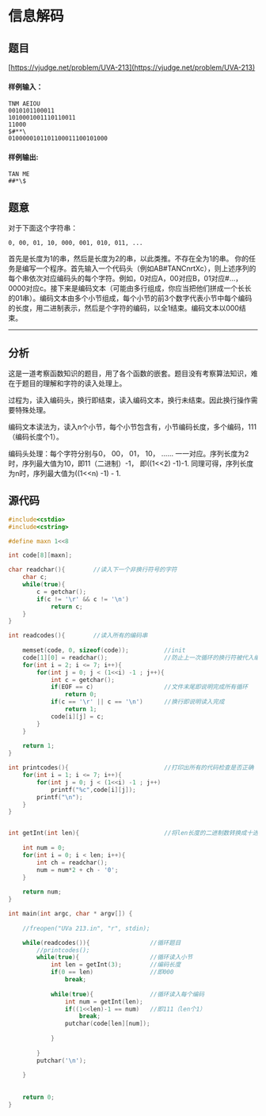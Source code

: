 # 信息解码

## 题目

[https://vjudge.net/problem/UVA-213](https://vjudge.net/problem/UVA-213)

#### 样例输入：
```
TNM AEIOU 
0010101100011 
1010001001110110011 
11000 
$#**\ 
0100000101101100011100101000
```
#### 样例输出:
```
TAN ME 
##*\$
```

## 题意
对于下面这个字符串： 

```
0, 00, 01, 10, 000, 001, 010, 011, ... 
```

首先是长度为1的串，然后是长度为2的串，以此类推。不存在全为1的串。 
你的任务是编写一个程序。首先输入一个代码头（例如AB#TANCnrtXc），则上述序列的每个串依次对应编码头的每个字符。例如，0对应A，00对应B，01对应#…，0000对应c。接下来是编码文本（可能由多行组成，你应当把他们拼成一个长长的01串）。编码文本由多个小节组成，每个小节的前3个数字代表小节中每个编码的长度，用二进制表示，然后是个字符的编码，以全1结束。编码文本以000结束。

------

## 分析

这是一道考察函数知识的题目，用了各个函数的嵌套。题目没有考察算法知识，难在于题目的理解和字符的读入处理上。

过程为，读入编码头，换行即结束，读入编码文本，换行未结束。因此换行操作需要特殊处理。

编码文本读法为，读入n个小节，每个小节包含有，小节编码长度，多个编码，111（编码长度个1）。

编码头处理：每个字符分别与0， 00， 01， 10， …… 一一对应。序列长度为2时，序列最大值为10，即11（二进制）-1， 即((1<<2) -1)-1. 同理可得，序列长度为n时，序列最大值为((1<<n) -1) - 1.


## 源代码

```cpp
#include<cstdio>
#include<cstring>

#define maxn 1<<8

int code[8][maxn];

char readchar(){		//读入下一个非换行符号的字符 
	char c;
	while(true){
		c = getchar();
		if(c != '\r' && c != '\n')
			return c; 
	}
}

int readcodes(){		//读入所有的编码串 
	
	memset(code, 0, sizeof(code));			//init 
	code[1][0] = readchar();				//防止上一次循环的换行符被代入编码串 
	for(int i = 2; i <= 7; i++){
		for(int j = 0; j < (1<<i) -1 ; j++){
			int c = getchar();
			if(EOF == c)					//文件末尾即说明完成所有循环 
				return 0;
			if(c == '\r' || c == '\n')		//换行即说明读入完成 
				return 1;
			code[i][j] = c;
		}
	}
	
	return 1;
}

int printcodes(){							//打印出所有的代码检查是否正确 
	for(int i = 1; i <= 7; i++){
		for(int j = 0; j < (1<<i) -1 ; j++)
			printf("%c",code[i][j]);
		printf("\n");
	}
}


int getInt(int len){						//将len长度的二进制数转换成十进制整数 
	
	int num = 0;
	for(int i = 0; i < len; i++){
		int ch = readchar();
		num = num*2 + ch - '0';
	}
	
	return num;
}

int main(int argc, char * argv[]) {
	
	//freopen("UVa 213.in", "r", stdin);

	while(readcodes()){					//循环题目 
		//printcodes();
		while(true){					//循环读入小节 
			int len = getInt(3);		//编码长度 
			if(0 == len)				//即000 
				break;
			
			while(true){				//循环读入每个编码 
				int num = getInt(len);
				if((1<<len)-1 == num)	//即111（len个1） 
					break;
				putchar(code[len][num]);
				
			}
			
		}
		putchar('\n');
		
	}
	
	
	return 0;
}

```
